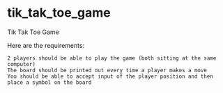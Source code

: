 # tik_tak_toe_game
Tik Tak Toe Game

Here are the requirements:

    2 players should be able to play the game (both sitting at the same computer)
    The board should be printed out every time a player makes a move
    You should be able to accept input of the player position and then place a symbol on the board
